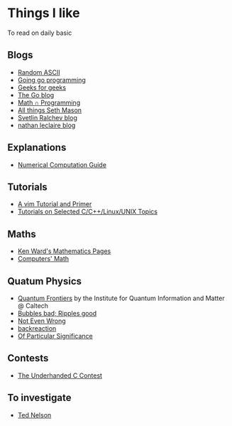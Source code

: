 # Things I like

To read on daily basic

## Blogs

* [Random ASCII](https://randomascii.wordpress.com/)
* [Going go programming](https://www.goinggo.net/)
* [Geeks for geeks](http://www.geeksforgeeks.org/)
* [The Go blog](https://blog.golang.org/)
* [Math ∩ Programming](https://jeremykun.com/2014/12/08/a-motivation-for-quantum-computing/)
* [All things Seth Mason](http://sethmason.com/)
* [Svetlin Ralchev blog](http://blog.ralch.com/tutorial/design-patterns/golang-decorator/)
* [nathan leclaire blog](https://nathanleclaire.com/)

## Explanations
* [Numerical Computation Guide](http://docs.oracle.com/cd/E19957-01/806-3568/)

## Tutorials
* [A vim Tutorial and Primer](https://danielmiessler.com/study/vim)
* [Tutorials on Selected C/C++/Linux/UNIX Topics](http://www.augustcouncil.com/~tgibson/tutorial/)

## Maths
* [Ken Ward's Mathematics Pages](https://trans4mind.com/personal_development/mathematics/series/sumNaturalNumbers.htm)
* [Computers' Math](http://kias.dyndns.org/comath)

## Quatum Physics
* [Quantum Frontiers](https://quantumfrontiers.com/) by the Institute for Quantum Information and Matter @ Caltech
* [Bubbles bad; Ripples good](https://williewong.wordpress.com/)
* [Not Even Wrong](http://www.math.columbia.edu/~woit/wordpress/)
* [backreaction](http://backreaction.blogspot.com/)
* [Of Particular Significance](https://profmattstrassler.com/)

## Contests
* [The Underhanded C Contest](http://underhanded-c.org/_page_id_5.html)

## To investigate
* [Ted Nelson](https://en.wikipedia.org/wiki/Ted_Nelson)